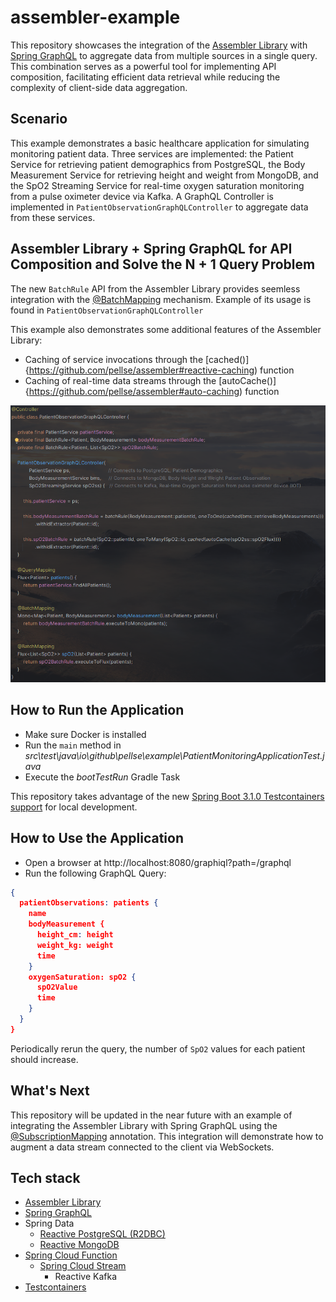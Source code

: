 # assembler-example

This repository showcases the integration of the [Assembler Library](https://github.com/pellse/Assembler) with [Spring GraphQL](https://spring.io/projects/spring-graphql) to aggregate data from multiple sources in a single query. This combination serves as a powerful tool for implementing API composition, facilitating efficient data retrieval while reducing the complexity of client-side data aggregation.

## Scenario
This example demonstrates a basic healthcare application for simulating monitoring patient data. Three services are implemented: the Patient Service for retrieving patient demographics from PostgreSQL, the Body Measurement Service for retrieving height and weight from MongoDB, and the SpO2 Streaming Service for real-time oxygen saturation monitoring from a pulse oximeter device via Kafka. A GraphQL Controller is implemented in `PatientObservationGraphQLController` to aggregate data from these services.

## Assembler Library + Spring GraphQL for API Composition and Solve the N + 1 Query Problem
The new `BatchRule` API from the Assembler Library provides seemless integration with the [@BatchMapping](https://docs.spring.io/spring-graphql/docs/current/reference/html/#controllers.batch-mapping) mechanism. Example of its usage is found in `PatientObservationGraphQLController`

This example also demonstrates some additional features of the Assembler Library:
- Caching of service invocations through the [cached()]{https://github.com/pellse/assembler#reactive-caching) function
- Caching of real-time data streams through the [autoCache()]{https://github.com/pellse/assembler#auto-caching) function

![Assembler](./images/PatientObservationGraphQLController.png)

## How to Run the Application
- Make sure Docker is installed
- Run the `main` method in *src\test\java\io\github\pellse\example\PatientMonitoringApplicationTest.java*
- Execute the *bootTestRun* Gradle Task

This repository takes advantage of the new [Spring Boot 3.1.0 Testcontainers support](https://www.atomicjar.com/2023/05/spring-boot-3-1-0-testcontainers-for-testing-and-local-development/) for local development.

## How to Use the Application
- Open a browser at http://localhost:8080/graphiql?path=/graphql
- Run the following GraphQL Query:
```json
{
  patientObservations: patients {
    name
    bodyMeasurement {
      height_cm: height
      weight_kg: weight
      time
    }
    oxygenSaturation: spO2 {
      spO2Value
      time
    }
  }
}
```
Periodically rerun the query, the number of `SpO2` values for each patient should increase.

## What's Next

This repository will be updated in the near future with an example of integrating the Assembler Library with Spring GraphQL using the [@SubscriptionMapping](https://docs.spring.io/spring-graphql/docs/current/reference/html/#controllers.schema-mapping) annotation. This integration will demonstrate how to augment a data stream connected to the client via WebSockets.

## Tech stack
- [Assembler Library](https://github.com/pellse/Assembler)
- [Spring GraphQL](https://spring.io/projects/spring-graphql)
- Spring Data
  - [Reactive PostgreSQL (R2DBC)](https://spring.io/projects/spring-data-r2dbc)
  - [Reactive MongoDB](https://spring.io/projects/spring-data-r2dbc)
- [Spring Cloud Function](https://spring.io/projects/spring-cloud-function)
  - [Spring Cloud Stream](https://spring.io/projects/spring-cloud-stream)
    - Reactive Kafka
- [Testcontainers](https://www.testcontainers.org/)